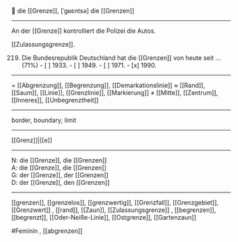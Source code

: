 🔴 die [[Grenze]], [ˈɡʁɛntsə]
die [[Grenzen]]

---
An der [[Grenze]] kontrolliert die Polizei die Autos.
 
 [[Zulassungsgrenze]].

219. Die Bundesrepublik Deutschland hat die [[Grenzen]] von heute seit … (71%)
	- [ ] 1933.
	- [ ] 1949.
	- [ ] 1971.
	- [x] 1990.


---
= [[Abgrenzung]], [[Begrenzung]], [[Demarkationslinie]]
≈ [[Rand]], [[Saum]], [[Linie]], [[Grenzlinie]], [[Markierung]]
≠ [[Mitte]], [[Zentrum]], [[Inneres]], [[Unbegrenztheit]]

---
border, boundary, limit

---
[[Grenz]]|[[e]]

---
N: die [[Grenze]], die [[Grenzen]]  
A: die [[Grenze]], die [[Grenzen]]  
G: der [[Grenze]], der [[Grenzen]]  
D: der [[Grenze]], den [[Grenzen]]  

---
[[grenzen]], [[grenzelos]], [[grenzwertig]], [[Grenzfall]], [[Grenzgebiet]], [[Grenzwert]]
, [[rand]], [[Zaun]], [[Zulassungsgrenze]]
, [[begrenzen]], [[begrenzt]], [[Oder-Neiße-Linie]], [[Ostgrenze]], [[Gartenzaun]]


#Feminin , [[abgrenzen]]